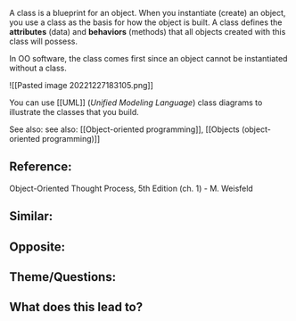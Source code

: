 
A class is a blueprint for an object. When you instantiate (create) an object, you use a class as the basis for how the object is built. A class defines the **attributes** (data) and **behaviors** (methods) that all objects created with this class will possess.

In OO software, the class comes first since an object cannot be instantiated without a class.

![[Pasted image 20221227183105.png]]

You can use [[UML]] (_Unified Modeling Language_) class diagrams to illustrate the classes that you build.

See also: see also: [[Object-oriented programming]], [[Objects (object-oriented programming)]]

## Reference:
Object-Oriented Thought Process, 5th Edition (ch. 1) - M. Weisfeld

## Similar:

## Opposite:

## Theme/Questions:

## What does this lead to?